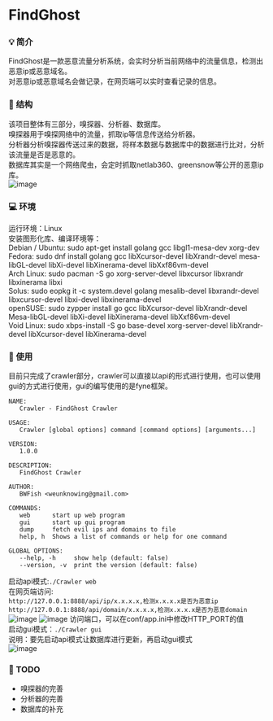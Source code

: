 # FindGhost
### :bulb: 简介
FindGhost是一款恶意流量分析系统，会实时分析当前网络中的流量信息，检测出恶意ip或恶意域名。  
对恶意ip或恶意域名会做记录，在网页端可以实时查看记录的信息。  
### :low_brightness: 结构
该项目整体有三部分，嗅探器、分析器、数据库。  
嗅探器用于嗅探网络中的流量，抓取ip等信息传送给分析器。  
分析器分析嗅探器传送过来的数据，将样本数据与数据库中的数据进行比对，分析该流量是否是恶意的。  
数据库其实是一个网络爬虫，会定时抓取netlab360、greensnow等公开的恶意ip库。  
![image](https://user-images.githubusercontent.com/90563485/190836364-e9b7c979-bd6a-4226-98b4-339bf4e0c518.png)
### :computer: 环境
运行环境：Linux  
安装图形化库、编译环境等：  
Debian / Ubuntu: sudo apt-get install golang gcc libgl1-mesa-dev xorg-dev  
Fedora: sudo dnf install golang gcc libXcursor-devel libXrandr-devel mesa-libGL-devel libXi-devel libXinerama-devel libXxf86vm-devel  
Arch Linux: sudo pacman -S go xorg-server-devel libxcursor libxrandr libxinerama libxi  
Solus: sudo eopkg it -c system.devel golang mesalib-devel libxrandr-devel libxcursor-devel libxi-devel libxinerama-devel  
openSUSE: sudo zypper install go gcc libXcursor-devel libXrandr-devel Mesa-libGL-devel libXi-devel libXinerama-devel libXxf86vm-devel  
Void Linux: sudo xbps-install -S go base-devel xorg-server-devel libXrandr-devel libXcursor-devel libXinerama-devel  
### :ghost: 使用
目前只完成了crawler部分，crawler可以直接以api的形式进行使用，也可以使用gui的方式进行使用，gui的编写使用的是fyne框架。
```shell
NAME:
   Crawler - FindGhost Crawler

USAGE:
   Crawler [global options] command [command options] [arguments...]

VERSION:
   1.0.0

DESCRIPTION:
   FindGhost Crawler

AUTHOR:
   BWFish <weunknowing@gmail.com>

COMMANDS:
   web      start up web program
   gui      start up gui program
   dump     fetch evil ips and domains to file
   help, h  Shows a list of commands or help for one command

GLOBAL OPTIONS:
   --help, -h     show help (default: false)
   --version, -v  print the version (default: false)
```
启动api模式:`./Crawler web`  
在网页端访问:  
`http://127.0.0.1:8888/api/ip/x.x.x.x,检测x.x.x.x是否为恶意ip`  
`http://127.0.0.1:8888/api/domain/x.x.x.x,检测x.x.x.x是否为恶意domain`    
![image](https://user-images.githubusercontent.com/90563485/190837051-5d1f2859-cf11-479c-9701-1b9f1a875922.png)
![image](https://user-images.githubusercontent.com/90563485/190837067-282c950a-e8fa-4689-8d77-d9a3c57d2bf2.png)
访问端口，可以在conf/app.ini中修改HTTP_PORT的值  
启动gui模式：`./Crawler gui`  
说明：要先启动api模式让数据库进行更新，再启动gui模式  
![image](https://user-images.githubusercontent.com/90563485/190837193-94d2f46f-1e6a-4376-b791-f840b6353e5e.png)
### :sheep: TODO
* 嗅探器的完善
* 分析器的完善
* 数据库的补充
